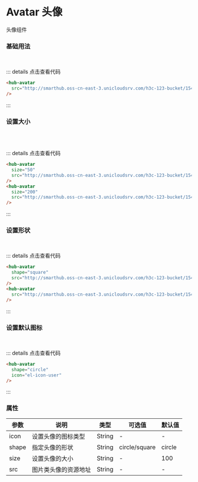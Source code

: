 # Avatar 头像
头像组件

### 基础用法
<br />
<hub-avatar 
  src="http://smarthub.oss-cn-east-3.unicloudsrv.com/h3c-123-bucket/1549679924155117569.jpg"
/>

::: details 点击查看代码

```html
<hub-avatar 
  src="http://smarthub.oss-cn-east-3.unicloudsrv.com/h3c-123-bucket/1549679924155117569.jpg"
/>
```

:::

### 设置大小
<br />
<hub-avatar
  size="50"
  src="http://smarthub.oss-cn-east-3.unicloudsrv.com/h3c-123-bucket/1549679924155117569.jpg"
/>
<br />
<hub-avatar
  size="200"
  src="http://smarthub.oss-cn-east-3.unicloudsrv.com/h3c-123-bucket/1549679924155117569.jpg"
/>


::: details 点击查看代码

```html
<hub-avatar
  size="50"
  src="http://smarthub.oss-cn-east-3.unicloudsrv.com/h3c-123-bucket/1549679924155117569.jpg"
/>
<hub-avatar
  size="200"
  src="http://smarthub.oss-cn-east-3.unicloudsrv.com/h3c-123-bucket/1549679924155117569.jpg"
/>
```

:::


### 设置形状
<br />
<hub-avatar 
  shape="square"
  src="http://smarthub.oss-cn-east-3.unicloudsrv.com/h3c-123-bucket/1549679924155117569.jpg"
/>
<hub-avatar 
  src="http://smarthub.oss-cn-east-3.unicloudsrv.com/h3c-123-bucket/1549679924155117569.jpg"
/>

::: details 点击查看代码

```html
<hub-avatar 
  shape="square"
  src="http://smarthub.oss-cn-east-3.unicloudsrv.com/h3c-123-bucket/1549679924155117569.jpg"
/>
<hub-avatar 
  src="http://smarthub.oss-cn-east-3.unicloudsrv.com/h3c-123-bucket/1549679924155117569.jpg"
/>
```

:::


### 设置默认图标
<br />
<hub-avatar
  shape="circle"
  icon="el-icon-user"
/>

::: details 点击查看代码

```html
<hub-avatar
  shape="circle"
  icon="el-icon-user"
/>
```

:::

### 属性
|  参数  |  说明  |  类型  |  可选值  |  默认值  |
|  ----  |  ----  |  ----  |  ----  |  ----  |
| icon  | 设置头像的图标类型 | String |  -  | - |
| shape  | 指定头像的形状 | String | circle/square	 | circle |
| size  | 设置头像的大小 | String | - | 100 |
| src  | 图片类头像的资源地址 | String | - | - |